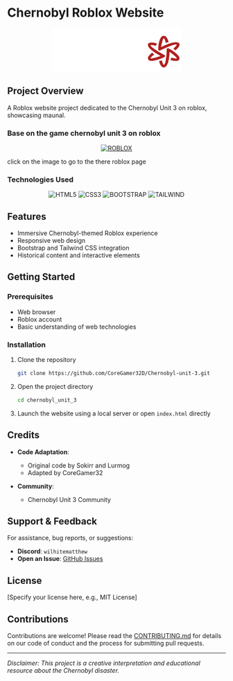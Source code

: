 # Chernobyl Roblox Website

<div align="center">
  <img src="./src/assets/images/azda.png" alt="Chernobyl Project Logo" width="300"/>
</div>

##  Project Overview

A Roblox website project dedicated to the Chernobyl Unit 3 on roblox, showcasing maunal.

### Base on the game chernobyl unit 3 on roblox

<div align="center">
  <a href="https://www.roblox.com/games/8486351960/Chernobyl-Unit-3" target="_blank">
    <img src="https://img.shields.io/badge/ROBLOX-777BB4?style=for-the-badge&logo=ROBLOX&logoColor=white" alt="ROBLOX"/>
  </a>
</div>

click on the image to go to the there roblox page

###  Technologies Used

<div align="center">
  <img src="https://img.shields.io/badge/HTML5-E34F26?style=for-the-badge&logo=html5&logoColor=white" alt="HTML5"/>
  <img src="https://img.shields.io/badge/CSS3-1572B6?style=for-the-badge&logo=css3&logoColor=white" alt="CSS3"/>
  <img src="https://img.shields.io/badge/BOOTSTRAP-7952B3?style=for-the-badge&logo=bootstrap&logoColor=white" alt="BOOTSTRAP"/>
  <img src="https://img.shields.io/badge/Tailwind_CSS-38B2AC?style=for-the-badge&logo=tailwind-css&logoColor=white" alt="TAILWIND"/>
</div>

##  Features

- Immersive Chernobyl-themed Roblox experience
- Responsive web design
- Bootstrap and Tailwind CSS integration
- Historical content and interactive elements

##  Getting Started

### Prerequisites

- Web browser
- Roblox account
- Basic understanding of web technologies

### Installation

1. Clone the repository
   ```bash
   git clone https://github.com/CoreGamer32D/Chernobyl-unit-3.git
   ```

2. Open the project directory
   ```bash
   cd chernobyl_unit_3
   ```

3. Launch the website using a local server or open `index.html` directly

##  Credits

- **Code Adaptation**: 
  - Original code by Sokirr and Lurmog
  - Adapted by CoreGamer32

- **Community**:
  - Chernobyl Unit 3 Community

##  Support & Feedback

For assistance, bug reports, or suggestions:

- **Discord**: `wilhitematthew`
- **Open an Issue**: [GitHub Issues](https://github.com/CoreGamer32D/Chernobyl-unit-3/issues)

##  License

[Specify your license here, e.g., MIT License]

##  Contributions

Contributions are welcome! Please read the [CONTRIBUTING.md](CONTRIBUTING.md) for details on our code of conduct and the process for submitting pull requests.

---

*Disclaimer: This project is a creative interpretation and educational resource about the Chernobyl disaster.*